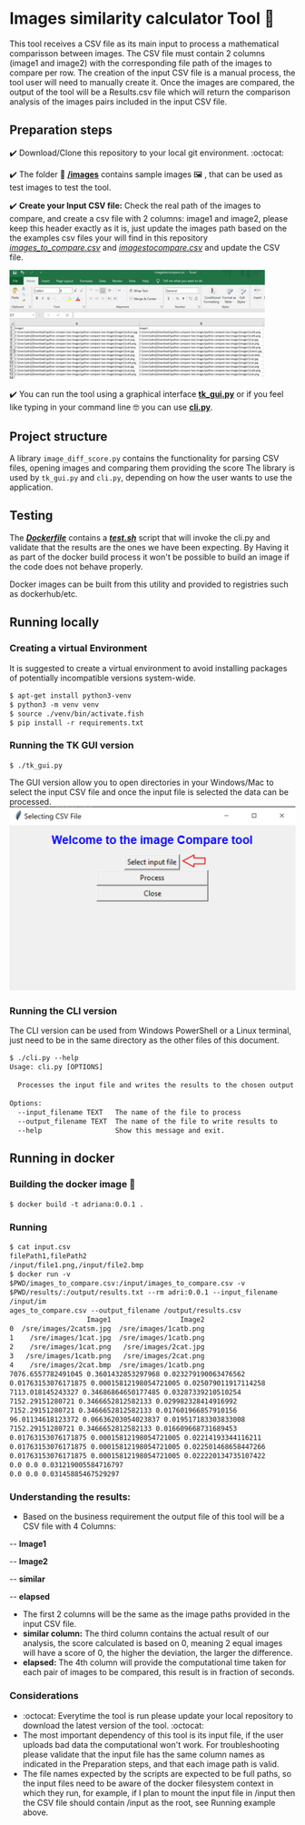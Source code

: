 # Images similarity calculator Tool :robot:
This tool receives a CSV file as its main input to process a mathematical comparisson between images.
The CSV file must contain 2 columns (image1 and image2) with the corresponding file path of the images to compare per row.
The creation of the input CSV file is a manual process, the tool user will need to manually create it.
Once the images are compared, the output of the tool will be a Results.csv file which will return the comparison analysis of the images pairs included in the input CSV file.


## Preparation steps
:heavy_check_mark: Download/Clone this repository to your local git environment. :octocat:

:heavy_check_mark: The folder :file_folder: [**/images**](/images) contains sample images :framed_picture: , that can be used as test images to test the tool.

:heavy_check_mark: **Create your Input CSV file:** Check the real path of the images to compare, and create a csv file with 2 columns: image1 and image2, please keep this header exactly as it is, just update the images path based on the the examples csv files your will find in this repository  [*images_to_compare.csv*](images_to_compare.csv ) and [*imagestocompare.csv*](imagestocompare.csv) and update the CSV file.

<img src="howinputCSVshouldlook.PNG" width="450" >

:heavy_check_mark: You can run the tool using a graphical interface [**tk_gui.py**](https://github.com/nanarojas/Image-Comparison-Tool-Adris#running-the-tk-gui-version) or if you feel like typing in your command line :nerd_face: you can use [**cli.py**](https://github.com/nanarojas/Image-Comparison-Tool-Adris#running-the-cli-version).
## Project structure
A library `image_diff_score.py` contains the functionality for parsing
CSV files, opening images and comparing them providing the score
The library is used by `tk_gui.py` and `cli.py`, depending on how the user
wants to use the application.

## Testing
The [***Dockerfile***](Dockerfile) contains a [***test.sh***](test.sh) script that will invoke the cli.py and
validate that the results are the ones we have been expecting.
By Having it as part of the docker build process it won't be possible to build an
image if the code does not behave properly.

Docker images can be built from this utility and provided to registries such as dockerhub/etc.

## Running locally

### Creating a virtual Environment

It is suggested to create a virtual environment to avoid installing packages
of potentially incompatible versions system-wide.
```
$ apt-get install python3-venv
$ python3 -m venv venv
$ source ./venv/bin/activate.fish
$ pip install -r requirements.txt
```

### Running the TK GUI version

```
$ ./tk_gui.py
```
The GUI version allow you to open directories in your Windows/Mac to select the input CSV file and once the
input file is selected the data can be processed.
![](toolgui.PNG)

### Running the CLI version
The CLI version can be used from Windows PowerShell or a Linux terminal, just need to be in the same directory as the
other files of this document.


```
$ ./cli.py --help
Usage: cli.py [OPTIONS]

  Processes the input file and writes the results to the chosen output

Options:
  --input_filename TEXT   The name of the file to process
  --output_filename TEXT  The name of the file to write results to
  --help                  Show this message and exit.
```


## Running in docker


### Building the docker image :whale2:	
```
$ docker build -t adriana:0.0.1 .
```

### Running
```
$ cat input.csv
filePath1,filePath2
/input/file1.png,/input/file2.bmp
$ docker run -v $PWD/images_to_compare.csv:/input/images_to_compare.csv -v $PWD/results/:/output/results.txt --rm adri:0.0.1 --input_filename /input/im
ages_to_compare.csv --output_filename /output/results.csv
                   Image1                 Image2
0  /sre/images/2catsm.jpg  /sre/images/1catb.png
1    /sre/images/1cat.jpg  /sre/images/1catb.png
2    /sre/images/1cat.png   /sre/images/2cat.jpg
3   /sre/images/1catb.png   /sre/images/2cat.png
4    /sre/images/2cat.bmp  /sre/images/1catb.png
7076.6557782491045 0.3601432853297968 0.023279190063476562
0.01763153076171875 0.00015812198054721005 0.025079011917114258
7113.018145243327 0.34686864650177485 0.03287339210510254
7152.29151280721 0.3466652812582133 0.029982328414916992
7152.29151280721 0.3466652812582133 0.017601966857910156
96.01134618123372 0.06636203054023837 0.019517183303833008
7152.29151280721 0.3466652812582133 0.016609668731689453
0.01763153076171875 0.00015812198054721005 0.02214193344116211
0.01763153076171875 0.00015812198054721005 0.022501468658447266
0.01763153076171875 0.00015812198054721005 0.022220134735107422
0.0 0.0 0.031219005584716797
0.0 0.0 0.03145885467529297
```


### Understanding the results:
- Based on the business requirement the output file of this tool will be a CSV file with 4 Columns:

 -- **Image1** 
 
 -- **Image2**
 
 -- **similar**
 
 -- **elapsed**
 

- The first 2 columns will be the same as the image paths provided in the input CSV file.
- **similar column:** The third column contains the actual result of our analysis, the score calculated is based on 0, meaning 2 equal images will have a score of 0, the higher the deviation, the larger the difference.
- **elapsed:** The 4th column will provide the computational time taken for each pair of images to be compared, this result is in fraction of seconds.





### Considerations

- :octocat: Everytime the tool is run please update your local repository to download the latest version of the tool. :octocat:
- The most important dependency of this tool is its input file, if the user uploads bad data the computational won't work.  For troubleshooting please validate that the input file has the same column names as indicated in the Preparation steps, and that each image path is valid.
- The file names expected by the scripts are expected to be full paths, so the input files need to be aware of the docker filesystem context in which they run, for example, if I plan to mount the input file in /input then the CSV file should contain /input as the root, see Running example above.
